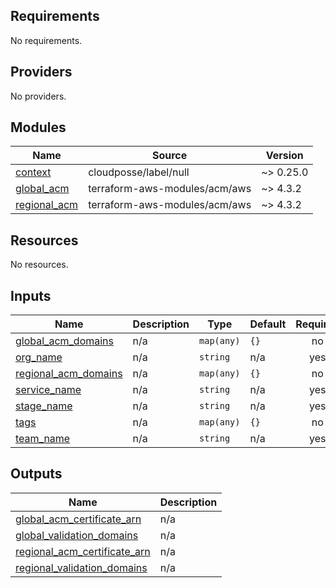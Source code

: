 <!-- BEGIN_TF_DOCS -->
## Requirements

No requirements.

## Providers

No providers.

## Modules

| Name | Source | Version |
|------|--------|---------|
| <a name="module_context"></a> [context](#module\_context) | cloudposse/label/null | ~> 0.25.0 |
| <a name="module_global_acm"></a> [global\_acm](#module\_global\_acm) | terraform-aws-modules/acm/aws | ~> 4.3.2 |
| <a name="module_regional_acm"></a> [regional\_acm](#module\_regional\_acm) | terraform-aws-modules/acm/aws | ~> 4.3.2 |

## Resources

No resources.

## Inputs

| Name | Description | Type | Default | Required |
|------|-------------|------|---------|:--------:|
| <a name="input_global_acm_domains"></a> [global\_acm\_domains](#input\_global\_acm\_domains) | n/a | `map(any)` | `{}` | no |
| <a name="input_org_name"></a> [org\_name](#input\_org\_name) | n/a | `string` | n/a | yes |
| <a name="input_regional_acm_domains"></a> [regional\_acm\_domains](#input\_regional\_acm\_domains) | n/a | `map(any)` | `{}` | no |
| <a name="input_service_name"></a> [service\_name](#input\_service\_name) | n/a | `string` | n/a | yes |
| <a name="input_stage_name"></a> [stage\_name](#input\_stage\_name) | n/a | `string` | n/a | yes |
| <a name="input_tags"></a> [tags](#input\_tags) | n/a | `map(any)` | `{}` | no |
| <a name="input_team_name"></a> [team\_name](#input\_team\_name) | n/a | `string` | n/a | yes |

## Outputs

| Name | Description |
|------|-------------|
| <a name="output_global_acm_certificate_arn"></a> [global\_acm\_certificate\_arn](#output\_global\_acm\_certificate\_arn) | n/a |
| <a name="output_global_validation_domains"></a> [global\_validation\_domains](#output\_global\_validation\_domains) | n/a |
| <a name="output_regional_acm_certificate_arn"></a> [regional\_acm\_certificate\_arn](#output\_regional\_acm\_certificate\_arn) | n/a |
| <a name="output_regional_validation_domains"></a> [regional\_validation\_domains](#output\_regional\_validation\_domains) | n/a |
<!-- END_TF_DOCS -->